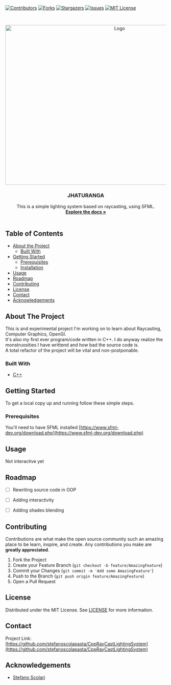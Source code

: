 [![Contributors][contributors-shield]][contributors-url]
[![Forks][forks-shield]][forks-url]
[![Stargazers][stars-shield]][stars-url]
[![Issues][issues-shield]][issues-url]
[![MIT License][license-shield]][license-url]



<!-- PROJECT LOGO -->
<br />
<p align="center">
  <a href="https://github.com/github_username/repo_name">
    <img src="https://github.com/zucchero-sintattico/Jhaturanga/blob/main/src/main/resources/logo/LogoNoSasso.png" alt="Logo" width="700" height="500">
  </a>

  <h3 align="center">JHATURANGA</h3>

  <p align="center">
    This is a simple lighting system based on raycasting, using SFML.
    <br />
    <a href="https://github.com/github_username/repo_name"><strong>Explore the docs »</strong></a>
    <br />
    <br />
  </p>
</p>



<!-- TABLE OF CONTENTS -->
## Table of Contents

* [About the Project](#about-the-project)
  * [Built With](#built-with)
* [Getting Started](#getting-started)
  * [Prerequisites](#prerequisites)
  * [Installation](#installation)
* [Usage](#usage)
* [Roadmap](#roadmap)
* [Contributing](#contributing)
* [License](#license)
* [Contact](#contact)
* [Acknowledgements](#acknowledgements)


<!-- ABOUT THE PROJECT -->
## About The Project

This is and experimental project I'm working on to learn about Raycasting, Computer Graphics, OpenGl.
<br />
It's also my first ever program/code written in C++. I do anyway realize the monstruosities I have writtend and how bad the source code is.
<br />
A total refactor of the project will be vital and non-postponable.

### Built With

* [C++](https://isocpp.org/)



<!-- GETTING STARTED -->
## Getting Started

To get a local copy up and running follow these simple steps.


### Prerequisites

You'll need to have SFML installed [https://www.sfml-dev.org/download.php](https://www.sfml-dev.org/download.php)


<!-- USAGE EXAMPLES -->
## Usage

Not interactive yet



<!-- ROADMAP -->
## Roadmap

- [ ] Rewriting source code in OOP
- [ ] Adding interactivity
- [ ] Adding shades blending



<!-- CONTRIBUTING -->
## Contributing

Contributions are what make the open source community such an amazing place to be learn, inspire, and create. Any contributions you make are **greatly appreciated**.

1. Fork the Project
2. Create your Feature Branch (`git checkout -b feature/AmazingFeature`)
3. Commit your Changes (`git commit -m 'Add some AmazingFeature'`)
4. Push to the Branch (`git push origin feature/AmazingFeature`)
5. Open a Pull Request



<!-- LICENSE -->
## License

Distributed under the MIT License. See [LICENSE](https://github.com/zucchero-sintattico/Jhaturanga/blob/main/LICENSE) for more information.



<!-- CONTACT -->
## Contact


Project Link: [https://github.com/stefanoscolapasta/CppRayCastLightingSystem](https://github.com/stefanoscolapasta/CppRayCastLightingSystem)



<!-- ACKNOWLEDGEMENTS -->
## Acknowledgements

* [Stefano Scolari](https://www.linkedin.com/in/stefano-scolari-7a9440170/)





<!-- MARKDOWN LINKS & IMAGES -->
<!-- https://www.markdownguide.org/basic-syntax/#reference-style-links -->
[contributors-shield]: https://img.shields.io/github/contributors/zucchero-sintattico/OOP20-Jhaturanga.svg?style=flat-square
[contributors-url]: https://github.com/github_username/repo/graphs/contributors
[forks-shield]: https://img.shields.io/github/forks/zucchero-sintattico/OOP20-Jhaturanga.svg?style=flat-square
[forks-url]: https://github.com/github_username/repo/network/members
[stars-shield]: https://img.shields.io/github/stars/zucchero-sintattico/OOP20-Jhaturanga.svg?style=flat-square
[stars-url]: https://github.com/github_username/repo/stargazers
[issues-shield]: https://img.shields.io/github/issues/zucchero-sintattico/OOP20-Jhaturanga.svg?style=flat-square
[issues-url]: https://github.com/github_username/repo/issues
[license-shield]: https://img.shields.io/github/license/zucchero-sintattico/OOP20-Jhaturanga.svg?style=flat-square
[license-url]: https://github.com/github_username/repo/blob/master/LICENSE.txt
[product-screenshot]: images/screenshot.png
